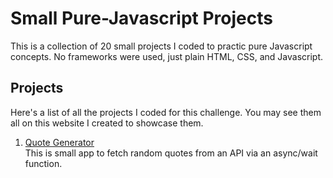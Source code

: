 # Small Pure-Javascript Projects

This is a collection of 20 small projects I coded to practic pure Javascript concepts. No frameworks were used, just plain HTML, CSS, and Javascript.

## Projects

Here's a list of all the projects I coded for this challenge. You may see them all on this website I created to showcase them.

1. [Quote Generator](/quote-generator)\
    This is small app to fetch random quotes from an API via an async/wait function.
